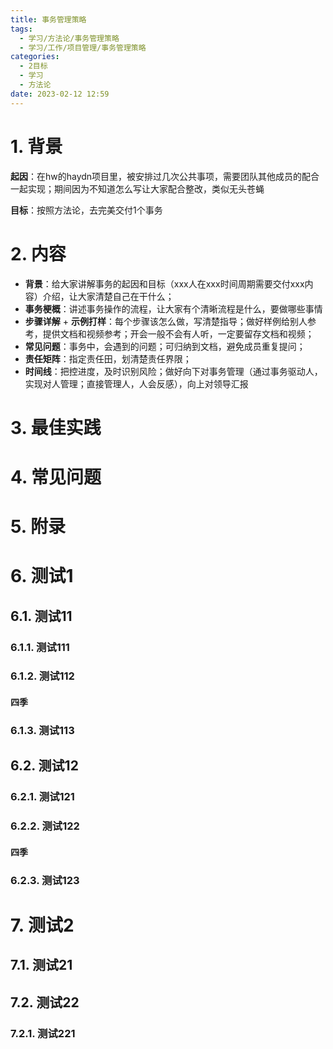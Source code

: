 ```yaml
---
title: 事务管理策略
tags:
  - 学习/方法论/事务管理策略
  - 学习/工作/项目管理/事务管理策略
categories:
  - 2目标
  - 学习
  - 方法论
date: 2023-02-12 12:59
---
```

# 1. 背景

**起因**：在hw的haydn项目里，被安排过几次公共事项，需要团队其他成员的配合一起实现；期间因为不知道怎么写让大家配合整改，类似无头苍蝇

**目标**：按照方法论，去完美交付1个事务

# 2. 内容

- **背景**：给大家讲解事务的起因和目标（xxx人在xxx时间周期需要交付xxx内容）介绍，让大家清楚自己在干什么；
- **事务梗概**：讲述事务操作的流程，让大家有个清晰流程是什么，要做哪些事情
- **步骤详解** + **示例打样**：每个步骤该怎么做，写清楚指导；做好样例给别人参考，提供文档和视频参考；开会一般不会有人听，一定要留存文档和视频；
- **常见问题**：事务中，会遇到的问题；可归纳到文档，避免成员重复提问；
- **责任矩阵**：指定责任田，划清楚责任界限；
- **时间线**：把控进度，及时识别风险；做好向下对事务管理（通过事务驱动人，实现对人管理；直接管理人，人会反感），向上对领导汇报

# 3. 最佳实践



# 4. 常见问题

# 5. 附录


# 6. 测试1
## 6.1. 测试11
### 6.1.1. 测试111
### 6.1.2. 测试112
#### 四季
### 6.1.3. 测试113

## 6.2. 测试12
### 6.2.1. 测试121
### 6.2.2. 测试122
#### 四季
### 6.2.3. 测试123

# 7. 测试2
## 7.1. 测试21
## 7.2. 测试22
### 7.2.1. 测试221